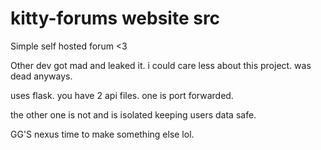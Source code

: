 
# kitty-forums website src

Simple self hosted forum <3

Other dev got mad and leaked it. i could care less about this project. was dead anyways.

uses flask. you have 2 api files. one is port forwarded.

the other one is not and is isolated keeping users data safe. 


GG'S nexus time to make something else lol. 

